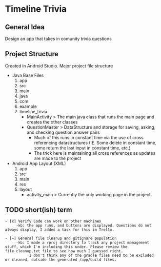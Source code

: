 # Timeline Trivia

## General Idea

Design an app that takes in comunity trivia questions

## Project Structure

Created in Android Studio. Major project file structure

 - Java Base Files
    1. app
    2. src
    3. main
    4. java
    5. com
    6. example
    7. timeline_trivia
        - MainActivity > The main java class that runs the main page and creates the other classes
        - QuestionMaster > DataStructure and storage for saving, asking, and checking question answer pairs
            - Much of this runs in constant time via the use of cross referencing datastructures (IE. Some delete in constant time, some return the last input in constant time, etc.)
            - The trick here is maintaining all cross references as updates are made to the project
 - Android App Layout (XML)
    1. app
    2. src
    3. main
    4. res
    5. layout
        - activity_main > Currently the only working page in the project

## TODO short(ish) term
    - [x] Verify Code can work on other machines
         -kb: the app runs, and buttons are displayed. Questions do not always display, I added a task for this in Trello. 

    - [~] General file cleanup and gitignore population
         -kb: I made a /proj directory to track any project management stuff, which I'm including this under. Please review the file_cleanup.txt file to see how much I guessed right.
               I don't think any of the gradle files need to be excluded or cleaned, outside the generated /app/build files. 